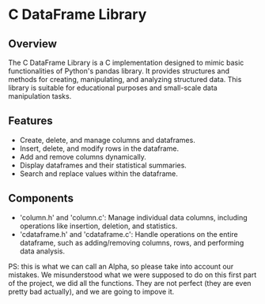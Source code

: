 # C DataFrame Library

## Overview
The C DataFrame Library is a C implementation designed to mimic basic functionalities of Python's pandas library. It provides structures and methods for creating, manipulating, and analyzing structured data. This library is suitable for educational purposes and small-scale data manipulation tasks.

## Features
- Create, delete, and manage columns and dataframes.
- Insert, delete, and modify rows in the dataframe.
- Add and remove columns dynamically.
- Display dataframes and their statistical summaries.
- Search and replace values within the dataframe.

## Components
- 'column.h' and 'column.c': Manage individual data columns, including operations like insertion, deletion, and statistics.
- 'cdataframe.h' and 'cdataframe.c': Handle operations on the entire dataframe, such as adding/removing columns, rows, and performing data analysis.

PS: this is what we can call an Alpha, so please take into account our mistakes. We misunderstood what we were supposed to do on this first part of the project, we did all the functions.
They are not perfect (they are even pretty bad actually), and we are going to impove it.
